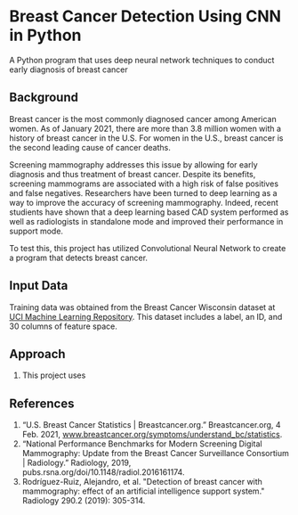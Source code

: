 # Breast Cancer Detection Using CNN in Python
A Python program that uses deep neural network techniques to conduct early diagnosis of breast cancer

## Background
Breast cancer is the most commonly diagnosed cancer among American women. As of January 2021, there are more than 3.8 million women with a history of breast cancer in the U.S. For women in the U.S., breast cancer is the second leading cause of cancer deaths. 

Screening mammography addresses this issue by allowing for early diagnosis and thus treatment of breast cancer. Despite its benefits, screening mammograms are associated with a high risk of false positives and false negatives. Researchers have been turned to deep learning as a way to improve the accuracy of screening mammography. Indeed, recent studients have shown that a deep learning based CAD system performed as well as radiologists in standalone mode and improved their performance in support mode. 

To test this, this project has utilized Convolutional Neural Network to create a program that detects breast cancer.

## Input Data
Training data was obtained from the Breast Cancer Wisconsin dataset at [UCI Machine Learning Repository](https://archive.ics.uci.edu/ml/datasets/breast+cancer+wisconsin+(diagnostic)). This dataset includes a label, an ID, and 30 columns of feature space. 

## Approach
1. This project uses 

## References
1. “U.S. Breast Cancer Statistics | Breastcancer.org.” Breastcancer.org, 4 Feb. 2021, www.breastcancer.org/symptoms/understand_bc/statistics.
2. “National Performance Benchmarks for Modern Screening Digital Mammography: Update from the Breast Cancer Surveillance Consortium | Radiology.” Radiology, 2019, pubs.rsna.org/doi/10.1148/radiol.2016161174.
3. Rodríguez-Ruiz, Alejandro, et al. "Detection of breast cancer with mammography: effect of an artificial intelligence support system." Radiology 290.2 (2019): 305-314.
